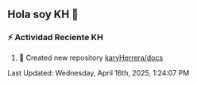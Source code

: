 ## Hola soy KH 👋

<!--
**karyHerrera/karyHerrera** is a ✨ _special_ ✨ repository because its `README.md` (this file) appears on your GitHub profile.

Here are some ideas to get you started:

- 🔭 I’m currently working on ...
- 🌱 I’m currently learning ...
- 👯 I’m looking to collaborate on ...
- 🤔 I’m looking for help with ...
- 💬 Ask me about ...
- 📫 How to reach me: ...
- 😄 Pronouns: ...
- ⚡ Fun fact: ...
-->


### :zap: Actividad Reciente KH
<!--RECENT_ACTIVITY:start-->
1. 📔 Created new repository [karyHerrera/docs](https://github.com/karyHerrera/docs)<br>
<!--RECENT_ACTIVITY:end-->
<!--RECENT_ACTIVITY:last_update-->
Last Updated: Wednesday, April 16th, 2025, 1:24:07 PM
<!--RECENT_ACTIVITY:last_update_end-->
